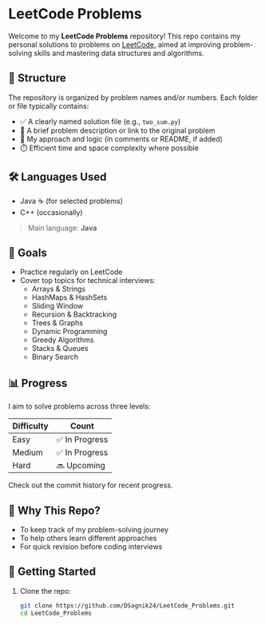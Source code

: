 # LeetCode Problems

Welcome to my **LeetCode Problems** repository! This repo contains my personal solutions to problems on [LeetCode](https://leetcode.com/), aimed at improving problem-solving skills and mastering data structures and algorithms.

## 📁 Structure

The repository is organized by problem names and/or numbers. Each folder or file typically contains:
- ✅ A clearly named solution file (e.g., `two_sum.py`)
- 🧠 A brief problem description or link to the original problem
- 📌 My approach and logic (in comments or README, if added)
- ⏱️ Efficient time and space complexity where possible

## 🛠️ Languages Used

- Java ☕ (for selected problems)
- C++ (occasionally)

> Main language: **Java**

## 🚀 Goals

- Practice regularly on LeetCode
- Cover top topics for technical interviews:
  - Arrays & Strings
  - HashMaps & HashSets
  - Sliding Window
  - Recursion & Backtracking
  - Trees & Graphs
  - Dynamic Programming
  - Greedy Algorithms
  - Stacks & Queues
  - Binary Search

## 📊 Progress

I aim to solve problems across three levels:

| Difficulty | Count |
|------------|-------|
| Easy       | ✅ In Progress |
| Medium     | ✅ In Progress |
| Hard       | 🔜 Upcoming |

Check out the commit history for recent progress.

## 🧠 Why This Repo?

- To keep track of my problem-solving journey
- To help others learn different approaches
- For quick revision before coding interviews

## 🏁 Getting Started

1. Clone the repo:
   ```bash
   git clone https://github.com/DSagnik24/LeetCode_Problems.git
   cd LeetCode_Problems
